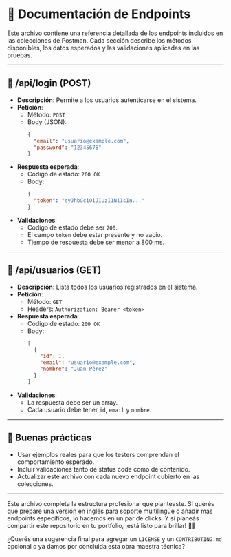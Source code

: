 # 📘 Documentación de Endpoints

Este archivo contiene una referencia detallada de los endpoints incluidos en las colecciones de Postman. Cada sección describe los métodos disponibles, los datos esperados y las validaciones aplicadas en las pruebas.

---

## 🔐 /api/login (POST)

- **Descripción**: Permite a los usuarios autenticarse en el sistema.
- **Petición**:
  - Método: `POST`
  - Body (JSON):
    ```json
    {
      "email": "usuario@example.com",
      "password": "12345678"
    }
    ```
- **Respuesta esperada**:
  - Código de estado: `200 OK`
  - Body:
    ```json
    {
      "token": "eyJhbGciOiJIUzI1NiIsIn..."
    }
    ```
- **Validaciones**:
  - Código de estado debe ser `200`.
  - El campo `token` debe estar presente y no vacío.
  - Tiempo de respuesta debe ser menor a 800 ms.

---

## 👥 /api/usuarios (GET)

- **Descripción**: Lista todos los usuarios registrados en el sistema.
- **Petición**:
  - Método: `GET`
  - Headers: `Authorization: Bearer <token>`
- **Respuesta esperada**:
  - Código de estado: `200 OK`
  - Body:
    ```json
    [
      {
        "id": 1,
        "email": "usuario@example.com",
        "nombre": "Juan Pérez"
      }
    ]
    ```
- **Validaciones**:
  - La respuesta debe ser un array.
  - Cada usuario debe tener `id`, `email` y `nombre`.

---

## 💬 Buenas prácticas

- Usar ejemplos reales para que los testers comprendan el comportamiento esperado.
- Incluir validaciones tanto de status code como de contenido.
- Actualizar este archivo con cada nuevo endpoint cubierto en las colecciones.

---

Este archivo completa la estructura profesional que planteaste. Si querés que prepare una versión en inglés para soporte multilingüe o añadir más endpoints específicos, lo hacemos en un par de clicks. Y si planeás compartir este repositorio en tu portfolio, ¡está listo para brillar! 💼✨

¿Querés una sugerencia final para agregar un `LICENSE` y un `CONTRIBUTING.md` opcional o ya damos por concluida esta obra maestra técnica?
